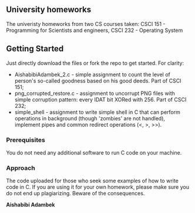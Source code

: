 ## University homeworks

The univeristy homeworks from two CS courses taken: CSCI 151 - Programming for Scientists and engineers, CSCI 232 - Operating System

## Getting Started

Just directly download the files or fork the repo to get started.
For clarity:
- AishabibiAdambek_2.c - simple assignment to count the level of person's so-called goodness based on his good deeds. Part of CSCI 151;
- png_corrupted_restore.c - assignment to uncorrupt PNG files with simple corruption pattern: every IDAT bit XORed with 256. Part of CSCI 232;
- simple_shell - assignment to write simple shell in C that can perform operations in background (though 'zombies' are not handled), implement pipes and common redirect operations (<, >, >>).

### Prerequisites

You do not need any additional software to run C code on your machine.

### Approach

The code uploaded for those who seek some examples of how to write code in C.
If you are using it for your own homework, please make sure you do not end up plagiarizing. Beware of the consequences.


**Aishabibi Adambek** 

